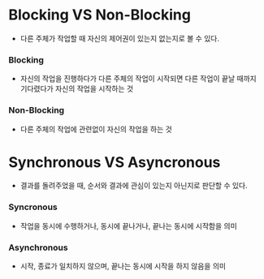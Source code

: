 # Blocking VS Non-Blocking

- 다른 주체가 작업할 때 자신의 제어권이 있는지 없는지로 볼 수 있다.

### Blocking

- 자신의 작업을 진행하다가 다른 주체의 작업이 시작되면 다른 작업이 끝날 때까지 기다렸다가 자신의 작업을 시작하는 것

### Non-Blocking

- 다른 주체의 작업에 관련없이 자신의 작업을 하는 것



# Synchronous VS Asyncronous

- 결과를 돌려주었을 때, 순서와 결과에 관심이 있는지 아닌지로 판단할 수 있다.

### Syncronous

- 작업을 동시에 수행하거나, 동시에 끝나거나, 끝나는 동시에 시작함을 의미

### Asynchronous

- 시작, 종료가 일치하지 않으며, 끝나는 동시에 시작을 하지 않음을 의미



